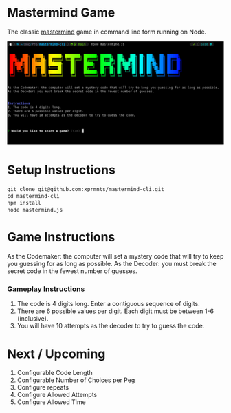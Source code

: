 # Mastermind Game

The classic [mastermind](https://en.wikipedia.org/wiki/Mastermind_%28board_game%29) game in command line form running on Node.

![alt text](gamescreen.png)

# Setup Instructions

```
git clone git@github.com:xprmnts/mastermind-cli.git
cd mastermind-cli
npm install
node mastermind.js
```

# Game Instructions

As the Codemaker: the computer will set a mystery code that will try to keep you guessing for as long as possible.
As the Decoder: you must break the secret code in the fewest number of guesses.

### Gameplay Instructions

1. The code is 4 digits long. Enter a contiguous sequence of digits.
2. There are 6 possible values per digit. Each digit must be between 1-6 (inclusive).
3. You will have 10 attempts as the decoder to try to guess the code.

# Next / Upcoming

1. Configurable Code Length
2. Configurable Number of Choices per Peg
3. Configure repeats
4. Configure Allowed Attempts
5. Configure Allowed Time
